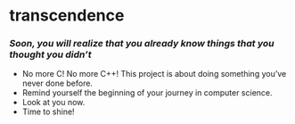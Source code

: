 # transcendence
### <i>Soon, you will realize that you already know things that you thought you didn’t </i>

* No more C! No more C++! This project is about doing something you’ve never done before.
* Remind yourself the beginning of your journey in computer science. 
* Look at you now.
* Time to shine!

<br>

<!--

-->
